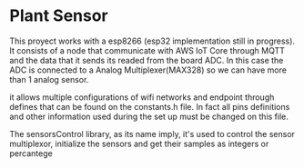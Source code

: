 # __Plant Sensor__
This proyect works with a esp8266 (esp32 implementation still in progress). It consists of a node that communicate with AWS IoT Core through MQTT and the data that it sends its readed from the board ADC. In this case the ADC is connected to a Analog Multiplexer(MAX328) so we can have more than 1 analog sensor.

it allows multiple configurations of wifi networks and endpoint through defines that can be found on the constants.h file. In fact all pins definitions and other information used during the set up must be changed on this file.

The sensorsControl library, as  its name imply, it's used to control the sensor multiplexor, initialize the sensors and get their samples as integers or percantege
